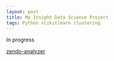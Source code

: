 ```yaml
---
layout: post
title: My Insight Data Science Project
tags: Python scikitlearn clustering
---
```


In progress

[zendo-analyzer](https://zendo-analyzer.herokuapp.com/)
